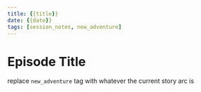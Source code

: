 ```yaml
---
title: {{title}}
date: {{date}}
tags: [session_notes, new_adventure]
---
```

# Episode Title
replace `new_adventure` tag with whatever the current story arc is